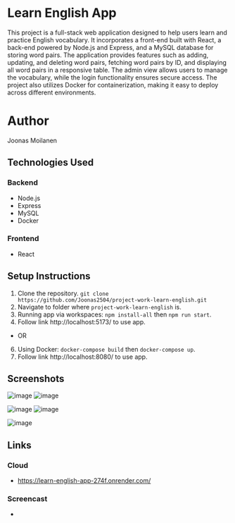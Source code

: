 # Learn English App
This project is a full-stack web application designed to help users learn and practice English vocabulary. It incorporates a front-end built with React, a back-end powered by Node.js and Express, and a MySQL database for storing word pairs. The application provides features such as adding, updating, and deleting word pairs, fetching word pairs by ID, and displaying all word pairs in a responsive table. The admin view allows users to manage the vocabulary, while the login functionality ensures secure access. The project also utilizes Docker for containerization, making it easy to deploy across different environments.

# Author
Joonas Moilanen

## Technologies Used
### Backend
- Node.js
- Express
- MySQL
- Docker
### Frontend
- React

## Setup Instructions
1. Clone the repository. `git clone https://github.com/Joonas2504/project-work-learn-english.git`
2. Navigate to folder where `project-work-learn-english` is.
3. Running app via workspaces: `npm install-all` then `npm run start`.
4. Follow link http://localhost:5173/ to use app.
- OR
6. Using Docker: `docker-compose build` then `docker-compose up`.
7. Follow link http://localhost:8080/ to use app.

## Screenshots
![image](https://github.com/Joonas2504/project-work-learn-english/assets/113358683/123476ac-eb68-4e5b-9735-ae30c8899b11) ![image](https://github.com/Joonas2504/project-work-learn-english/assets/113358683/ce2a91e3-59d8-4bca-8c44-3ace5edcae96)

![image](https://github.com/Joonas2504/project-work-learn-english/assets/113358683/f694848f-a75a-4470-ada3-f24605375581) ![image](https://github.com/Joonas2504/project-work-learn-english/assets/113358683/2975ac10-a2db-48fc-af9f-8fb6f2ff635d)

![image](https://github.com/Joonas2504/project-work-learn-english/assets/113358683/c52820d7-b603-42d3-b068-02cb996766ab)

## Links
### Cloud
- https://learn-english-app-274f.onrender.com/
### Screencast
- 
